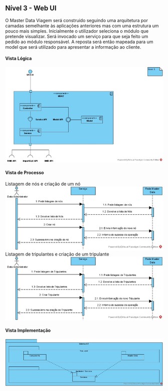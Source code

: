 ## Nível 3 - Web UI
O Master Data Viagem será construido seguindo uma arquitetura por camadas semelhante às aplicações anteriores mas com uma estrutura um pouco mais simples. Inicialmente o utilizador seleciona o módulo que pretende visualizar. Será invocado um serviço para que seja feito um pedido ao módulo responsável. A reposta será então mapeada para um model que será utilizado para apresentar a informação ao cliente.
#### Vista Lógica
![Diagrama de Nível 3](Diagramas/N3-PROC-SPA.jpg)
#### Vista de Processo
Listagem de nós e criação de um nó
![Diagrama de Nível 3](Diagramas/N3-SSD-SPA-RMD.jpg)
Listagem de tripulantes e criação de um tripulante
![Diagrama de Nível 3](Diagramas/N3-SSD-SPA-VMD.jpg)
#### Vista Implementação
![Diagrama de Nível 3](Diagramas/N3-IMP-SPA.jpg)